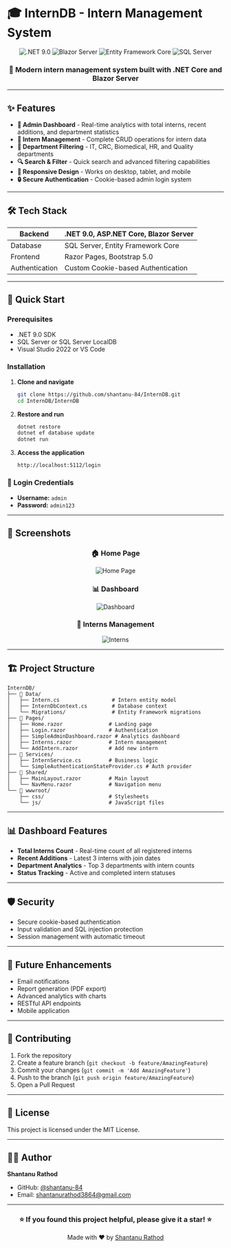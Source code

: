 # 🎓 InternDB - Intern Management System

<div align="center">
  <img src="https://img.shields.io/badge/.NET-9.0-blue" alt=".NET 9.0">
  <img src="https://img.shields.io/badge/Blazor-Server-purple" alt="Blazor Server">
  <img src="https://img.shields.io/badge/Entity%20Framework-Core-green" alt="Entity Framework Core">
  <img src="https://img.shields.io/badge/SQL%20Server-Database-red" alt="SQL Server">
</div>

<div align="center">
  <h3>🚀 Modern intern management system built with .NET Core and Blazor Server</h3>
</div>

---

## ✨ Features

- **👤 Admin Dashboard** - Real-time analytics with total interns, recent additions, and department statistics
- **👥 Intern Management** - Complete CRUD operations for intern data
- **🏢 Department Filtering** - IT, CRC, Biomedical, HR, and Quality departments
- **🔍 Search & Filter** - Quick search and advanced filtering capabilities
- **📱 Responsive Design** - Works on desktop, tablet, and mobile
- **🔒 Secure Authentication** - Cookie-based admin login system

---

## 🛠️ Tech Stack

| Backend | .NET 9.0, ASP.NET Core, Blazor Server |
|---------|----------------------------------------|
| Database | SQL Server, Entity Framework Core |
| Frontend | Razor Pages, Bootstrap 5.0 |
| Authentication | Custom Cookie-based Authentication |

---

## 🚀 Quick Start

### Prerequisites
- .NET 9.0 SDK
- SQL Server or SQL Server LocalDB
- Visual Studio 2022 or VS Code

### Installation

1. **Clone and navigate**
   ```bash
   git clone https://github.com/shantanu-84/InternDB.git
   cd InternDB/InternDB
   ```

2. **Restore and run**
   ```bash
   dotnet restore
   dotnet ef database update
   dotnet run
   ```

3. **Access the application**
   ```
   http://localhost:5112/login
   ```

### 🔑 Login Credentials
- **Username:** `admin`
- **Password:** `admin123`

---

## 📱 Screenshots

<div align="center">

### 🏠 Home Page
![Home Page](https://via.placeholder.com/800x400/007bff/ffffff?text=Welcome+to+InternDB)

### 📊 Dashboard
![Dashboard](https://via.placeholder.com/800x400/28a745/ffffff?text=Analytics+Dashboard)

### 👥 Interns Management
![Interns](https://via.placeholder.com/800x400/ffc107/000000?text=Intern+Management)

</div>

---

## 🏗️ Project Structure

```
InternDB/
├── 📁 Data/
│   ├── Intern.cs                 # Intern entity model
│   ├── InternDbContext.cs        # Database context
│   └── Migrations/               # Entity Framework migrations
├── 📁 Pages/
│   ├── Home.razor               # Landing page
│   ├── Login.razor              # Authentication
│   ├── SimpleAdminDashboard.razor # Analytics dashboard
│   ├── Interns.razor            # Intern management
│   └── AddIntern.razor          # Add new intern
├── 📁 Services/
│   ├── InternService.cs         # Business logic
│   └── SimpleAuthenticationStateProvider.cs # Auth provider
├── 📁 Shared/
│   ├── MainLayout.razor         # Main layout
│   └── NavMenu.razor            # Navigation menu
└── 📁 wwwroot/
    ├── css/                     # Stylesheets
    └── js/                      # JavaScript files
```

---

## 📊 Dashboard Features

- **Total Interns Count** - Real-time count of all registered interns
- **Recent Additions** - Latest 3 interns with join dates
- **Department Analytics** - Top 3 departments with intern counts
- **Status Tracking** - Active and completed intern statuses

---

## 🛡️ Security

- Secure cookie-based authentication
- Input validation and SQL injection protection
- Session management with automatic timeout

---

## 🚀 Future Enhancements

- Email notifications
- Report generation (PDF export)
- Advanced analytics with charts
- RESTful API endpoints
- Mobile application

---

## 👥 Contributing

1. Fork the repository
2. Create a feature branch (`git checkout -b feature/AmazingFeature`)
3. Commit your changes (`git commit -m 'Add AmazingFeature'`)
4. Push to the branch (`git push origin feature/AmazingFeature`)
5. Open a Pull Request

---

## 📄 License

This project is licensed under the MIT License.

---

## 👨‍💻 Author

**Shantanu Rathod**
- GitHub: [@shantanu-84](https://github.com/shantanu-84)
- Email: shantanurathod3864@gmail.com

---

<div align="center">
  <h3>⭐ If you found this project helpful, please give it a star! ⭐</h3>
  <p>Made with ❤️ by <a href="https://github.com/shantanu-84">Shantanu Rathod</a></p>
</div>

